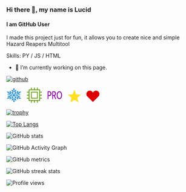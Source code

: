 ### Hi there 👋, my name is Lucid
#### I am GitHub User
I made this project just for fun, it allows you to create nice and simple Hazard Reapers Multitool

Skills: PY / JS / HTML 

- 🔭 I’m currently working on this page. 


[<img src='https://cdn.jsdelivr.net/npm/simple-icons@3.0.1/icons/github.svg' alt='github' height='40'>](https://github.com/LucidHacker9999)  

<a href='https://archiveprogram.github.com/'><img src='https://raw.githubusercontent.com/acervenky/animated-github-badges/master/assets/acbadge.gif' width='40' height='40'></a> <a href='https://docs.github.com/en/developers'><img src='https://raw.githubusercontent.com/acervenky/animated-github-badges/master/assets/devbadge.gif' width='40' height='40'></a> <a href='https://github.com/pricing'><img src='https://raw.githubusercontent.com/acervenky/animated-github-badges/master/assets/pro.gif' width='40' height='40'></a> <a href='https://stars.github.com/'><img src='https://raw.githubusercontent.com/acervenky/animated-github-badges/master/assets/starbadge.gif' width='35' height='35'></a> <a href='https://docs.github.com/en/github/supporting-the-open-source-community-with-github-sponsors'><img src='https://raw.githubusercontent.com/acervenky/animated-github-badges/master/assets/sponsorbadge.gif' width='35' height='35'></a> 

[![trophy](https://github-profile-trophy.vercel.app/?username=LucidHacker9999)](https://github.com/ryo-ma/github-profile-trophy)

[![Top Langs](https://github-readme-stats.vercel.app/api/top-langs/?username=LucidHacker9999)](https://github.com/anuraghazra/github-readme-stats)

![GitHub stats](https://github-readme-stats.vercel.app/api?username=LucidHacker9999&show_icons=true&count_private=true)  

![GitHub Activity Graph](https://activity-graph.herokuapp.com/graph?username=LucidHacker9999)  

![GitHub metrics](https://metrics.lecoq.io/LucidHacker9999)  

![GitHub streak stats](https://github-readme-streak-stats.herokuapp.com/?user=LucidHacker9999)  

![Profile views](https://gpvc.arturio.dev/LucidHacker9999)  
